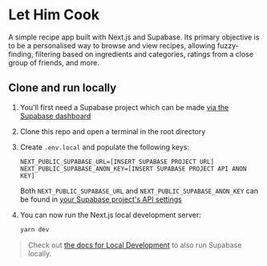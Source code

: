 # Let Him Cook

A simple recipe app built with Next.js and Supabase. Its primary objective is to be a personalised way to browse and view recipes, allowing fuzzy-finding, filtering based on ingredients and categories, ratings from a close group of friends, and more.

## Clone and run locally

1. You'll first need a Supabase project which can be made [via the Supabase dashboard](https://database.new)

2. Clone this repo and open a terminal in the root directory

3. Create `.env.local` and populate the following keys:

   ```
   NEXT_PUBLIC_SUPABASE_URL=[INSERT SUPABASE PROJECT URL]
   NEXT_PUBLIC_SUPABASE_ANON_KEY=[INSERT SUPABASE PROJECT API ANON KEY]
   ```

   Both `NEXT_PUBLIC_SUPABASE_URL` and `NEXT_PUBLIC_SUPABASE_ANON_KEY` can be found in [your Supabase project's API settings](https://app.supabase.com/project/_/settings/api)

4. You can now run the Next.js local development server:

   ```bash
   yarn dev
   ```

> Check out [the docs for Local Development](https://supabase.com/docs/guides/getting-started/local-development) to also run Supabase locally.
